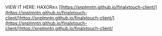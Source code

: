 VIEW IT HERE: HAXOR🔛🔝
[[https://snplmntn.github.io/finalxtouch-client/](https://snplmntn.github.io/finalxtouch-client/)https://snplmntn.github.io/finalxtouch-client/](https://snplmntn.github.io/finalxtouch-client/)https://snplmntn.github.io/finalxtouch-client/
